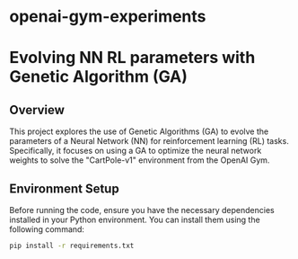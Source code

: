 # openai-gym-experiments

# Evolving NN RL parameters with Genetic Algorithm (GA)

## Overview

This project explores the use of Genetic Algorithms (GA) to evolve the parameters of a Neural Network (NN) for reinforcement learning (RL) tasks. Specifically, it focuses on using a GA to optimize the neural network weights to solve the "CartPole-v1" environment from the OpenAI Gym.

## Environment Setup

Before running the code, ensure you have the necessary dependencies installed in your Python environment. You can install them using the following command:

```bash
pip install -r requirements.txt
